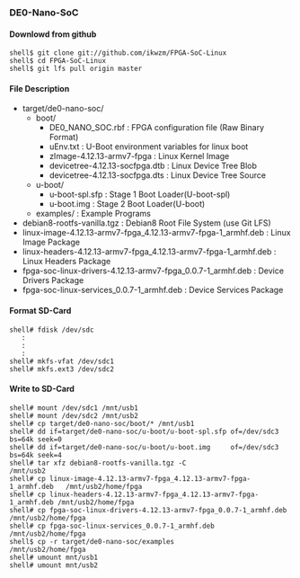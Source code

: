 ### DE0-Nano-SoC

#### Downlowd from github

```
shell$ git clone git://github.com/ikwzm/FPGA-SoC-Linux
shell$ cd FPGA-SoC-Linux
shell$ git lfs pull origin master
```

#### File Description

 * target/de0-nano-soc/
   + boot/
     - DE0_NANO_SOC.rbf                                            : FPGA configuration file (Raw Binary Format)
     - uEnv.txt                                                    : U-Boot environment variables for linux boot
     - zImage-4.12.13-armv7-fpga                                   : Linux Kernel Image       
     - devicetree-4.12.13-socfpga.dtb                              : Linux Device Tree Blob   
     - devicetree-4.12.13-socfpga.dts                              : Linux Device Tree Source
   + u-boot/
     - u-boot-spl.sfp                                              : Stage 1 Boot Loader(U-boot-spl)
     - u-boot.img                                                  : Stage 2 Boot Loader(U-boot)
   + examples/                                                     : Example Programs
 * debian8-rootfs-vanilla.tgz                                      : Debian8 Root File System (use Git LFS)
 * linux-image-4.12.13-armv7-fpga_4.12.13-armv7-fpga-1_armhf.deb   : Linux Image Package
 * linux-headers-4.12.13-armv7-fpga_4.12.13-armv7-fpga-1_armhf.deb : Linux Headers Package
 * fpga-soc-linux-drivers-4.12.13-armv7-fpga_0.0.7-1_armhf.deb     : Device Drivers Package 
 * fpga-soc-linux-services_0.0.7-1_armhf.deb                       : Device Services Package

#### Format SD-Card

````
shell# fdisk /dev/sdc
   :
   :
   :
shell# mkfs-vfat /dev/sdc1
shell# mkfs.ext3 /dev/sdc2
````

#### Write to SD-Card

````
shell# mount /dev/sdc1 /mnt/usb1
shell# mount /dev/sdc2 /mnt/usb2
shell# cp target/de0-nano-soc/boot/* /mnt/usb1
shell# dd if=target/de0-nano-soc/u-boot/u-boot-spl.sfp of=/dev/sdc3 bs=64k seek=0
shell# dd if=target/de0-nano-soc/u-boot/u-boot.img     of=/dev/sdc3 bs=64k seek=4
shell# tar xfz debian8-rootfs-vanilla.tgz -C                              /mnt/usb2
shell# cp linux-image-4.12.13-armv7-fpga_4.12.13-armv7-fpga-1_armhf.deb   /mnt/usb2/home/fpga
shell# cp linux-headers-4.12.13-armv7-fpga_4.12.13-armv7-fpga-1_armhf.deb /mnt/usb2/home/fpga
shell# cp fpga-soc-linux-drivers-4.12.13-armv7-fpga_0.0.7-1_armhf.deb     /mnt/usb2/home/fpga
shell# cp fpga-soc-linux-services_0.0.7-1_armhf.deb                       /mnt/usb2/home/fpga
shell$ cp -r target/de0-nano-soc/examples                                 /mnt/usb2/home/fpga
shell# umount mnt/usb1
shell# umount mnt/usb2
````

